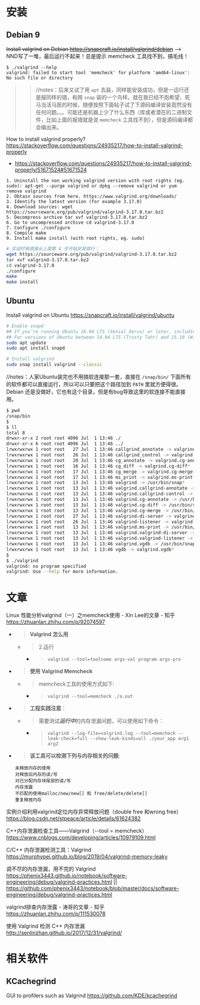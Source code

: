 
# 安装

## Debian 9

~~Install valgrind on Debian https://snapcraft.io/install/valgrind/debian~~  -->  NND写了一堆，最后运行不起来！总是提示 memcheck 工具找不到，搞毛线！
```
$ ./valgrind --help
valgrind: failed to start tool 'memcheck' for platform 'amd64-linux': No such file or directory
```

>> //notes：后来又试了用 `apt` 去装，同样能安装成功，但是一运行还是报同样的错，和用 `snap` 装的一个鸟样。就在我已经不抱希望、死马当活马医的时候，随便按照下面帖子试了下源码编译安装竟然没有任何问题。。。可能还是机器上少了什么东西（库或者潜在的二进制文件，比如上面的报错就是说 `memcheck` 工具找不到），但是源码编译都会编出来。

How to install valgrind properly? https://stackoverflow.com/questions/24935217/how-to-install-valgrind-properly
- https://stackoverflow.com/questions/24935217/how-to-install-valgrind-properly/51671524#51671524
```console
1. Uninstall the non working valgrind version with root rights (eg. sudo): apt-get --purge valgrind or dpkg --remove valgrind or yum remove valgrind
2. Obtain sources from here. https://www.valgrind.org/downloads/
3. Identify the latest version (for example 3.17.0)
4. Download sources: wget https://sourceware.org/pub/valgrind/valgrind-3.17.0.tar.bz2
5. Decompress archive tar xvf valgrind-3.17.0.tar.bz2
6. Go to uncompressed archive cd valgrind-3.17.0
7. Configure ./configure
8. Compile make
9. Install make install (with root rights, eg. sudo)
```
```sh
# 实战时候直接从上面第 4 步开始安装就行：
wget https://sourceware.org/pub/valgrind/valgrind-3.17.0.tar.bz2
tar xvf valgrind-3.17.0.tar.bz2
cd valgrind-3.17.0
./configure
make
make install
```

## Ubuntu

Install valgrind on Ubuntu https://snapcraft.io/install/valgrind/ubuntu
```sh
# Enable snapd
## If you’re running Ubuntu 16.04 LTS (Xenial Xerus) or later, including Ubuntu 18.04 LTS (Bionic Beaver) and Ubuntu 20.04 LTS (Focal Fossa), you don’t need to do anything. Snap is already installed and ready to go.
## For versions of Ubuntu between 14.04 LTS (Trusty Tahr) and 15.10 (Wily Werewolf), as well as Ubuntu flavours that don’t include snap by default, snap can be installed from the Ubuntu Software Centre by searching for snapd. Alternatively, snapd can be installed from the command line:
sudo apt update
sudo apt install snapd

# Install valgrind
sudo snap install valgrind --classic
```

//notes：人家Ubuntu装完也不用搞软连接那一套，直接在 `/snap/bin/` 下面所有的软件都可以直接运行，所以可以只要把这个路径加到 `PATH` 里就方便得很。Debian 还是没做好，它也有这个目录，但是有bug导致这里的软连接不能直接用。
```sh
$ pwd
/snap/bin
$ 
$ ll
total 8
drwxr-xr-x 2 root root 4096 Jul  1 13:46 ./
drwxr-xr-x 6 root root 4096 Jul  1 13:46 ../
lrwxrwxrwx 1 root root   27 Jul  1 13:46 callgrind_annotate -> valgrind.callgrind-annotate*
lrwxrwxrwx 1 root root   26 Jul  1 13:46 callgrind_control -> valgrind.callgrind-control*
lrwxrwxrwx 1 root root   20 Jul  1 13:46 cg_annotate -> valgrind.cg-annotate*
lrwxrwxrwx 1 root root   16 Jul  1 13:46 cg_diff -> valgrind.cg-diff*
lrwxrwxrwx 1 root root   17 Jul  1 13:46 cg_merge -> valgrind.cg-merge*
lrwxrwxrwx 1 root root   17 Jul  1 13:46 ms_print -> valgrind.ms-print*
lrwxrwxrwx 1 root root   13 Jul  1 13:46 valgrind -> /usr/bin/snap*
lrwxrwxrwx 1 root root   13 Jul  1 13:46 valgrind.callgrind-annotate -> /usr/bin/snap*
lrwxrwxrwx 1 root root   13 Jul  1 13:46 valgrind.callgrind-control -> /usr/bin/snap*
lrwxrwxrwx 1 root root   13 Jul  1 13:46 valgrind.cg-annotate -> /usr/bin/snap*
lrwxrwxrwx 1 root root   13 Jul  1 13:46 valgrind.cg-diff -> /usr/bin/snap*
lrwxrwxrwx 1 root root   13 Jul  1 13:46 valgrind.cg-merge -> /usr/bin/snap*
lrwxrwxrwx 1 root root   27 Jul  1 13:46 valgrind-di-server -> valgrind.valgrind-di-server*
lrwxrwxrwx 1 root root   26 Jul  1 13:46 valgrind-listener -> valgrind.valgrind-listener*
lrwxrwxrwx 1 root root   13 Jul  1 13:46 valgrind.ms-print -> /usr/bin/snap*
lrwxrwxrwx 1 root root   13 Jul  1 13:46 valgrind.valgrind-di-server -> /usr/bin/snap*
lrwxrwxrwx 1 root root   13 Jul  1 13:46 valgrind.valgrind-listener -> /usr/bin/snap*
lrwxrwxrwx 1 root root   13 Jul  1 13:46 valgrind.vgdb -> /usr/bin/snap*
lrwxrwxrwx 1 root root   13 Jul  1 13:46 vgdb -> valgrind.vgdb*
$ 
$ ./valgrind
valgrind: no program specified
valgrind: Use --help for more information.
```

# 文章

Linux 性能分析valgrind（一）之memcheck使用 - Xin Lee的文章 - 知乎 https://zhuanlan.zhihu.com/p/92074597
- > **Valgrind 怎么用**
  * > 2.运行
    + > `valgrind --tool=toolname args-val program args-pro`
- > **使用 Valgrind Memcheck**
  * > memcheck工具的使用方式如下:
    + > `valgrind --tool=memcheck ./a.out`
- > **工程实践注意**：
  * > 需要测试***运行中***的内存泄漏问题，可以使用如下命令：
    + > `valgrind --log-file=valgrind.log --tool=memcheck --leak-check=full --show-leak-kinds=all ./your_app arg1 arg2`
- > **该工具可以检测下列与内存相关的问题**:
  ```console
  未释放内存的使用
  对释放后内存的读/写
  对已分配内存块尾部的读/写
  内存泄露
  不匹配的使用malloc/new/new[] 和 free/delete/delete[]
  重复释放内存
  ```

实例介绍利用valgrind定位内存异常释放问题（double free 和wrong free） https://blog.csdn.net/stpeace/article/details/61624382

C++内存泄漏检查工具——Valgrind（--tool = memcheck） https://www.cnblogs.com/developing/articles/10979109.html

C/C++ 内存泄漏检测工具：Valgrind https://murphypei.github.io/blog/2019/04/valgrind-memory-leaky

调不尽的内存泄漏，用不完的 Valgrind https://phenix3443.github.io/notebook/software-engineering/debug/valgrind-practices.html || https://github.com/phenix3443/notebook/blob/master/docs/software-engineering/debug/valgrind-practices.html

valgrind排查内存泄露 - 涛哥的文章 - 知乎 https://zhuanlan.zhihu.com/p/111530078

使用 Valgrind 检测 C++ 内存泄漏 http://senlinzhan.github.io/2017/12/31/valgrind/

# 相关软件

## KCachegrind 

GUI to profilers such as Valgrind https://github.com/KDE/kcachegrind

